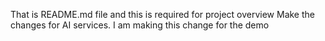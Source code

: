 That is README.md file and this is required for project overview 
Make the changes for AI services.
I am making this change for the demo

